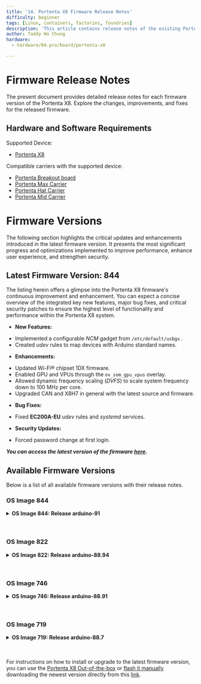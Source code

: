 ```yaml
---
title: '14. Portenta X8 Firmware Release Notes'
difficulty: beginner
tags: [Linux, containers, factories, foundries]
description: 'This article contains release notes of the existing Portenta X8 firmwares.'
author: Taddy Ho Chung
hardware:
  - hardware/04.pro/board/portenta-x8

---
```


# Firmware Release Notes

The present document provides detailed release notes for each firmware version of the Portenta X8. Explore the changes, improvements, and fixes for the released firmware.

## Hardware and Software Requirements

Supported Device:

- [Portenta X8](https://store.arduino.cc/portenta-x8)

Compatible carriers with the supported device:

- [Portenta Breakout board](https://store.arduino.cc/portenta-breakout)
- [Portenta Max Carrier](http://store.arduino.cc/portenta-max-carrier)
- [Portenta Hat Carrier](https://store.arduino.cc/products/portenta-hat-carrier)
- [Portenta Mid Carrier](https://store.arduino.cc/products/portenta-mid-carrier)

# Firmware Versions
The following section highlights the critical updates and enhancements introduced in the latest firmware version. It presents the most significant progress and optimizations implemented to improve performance, enhance user experience, and strengthen security.

## Latest Firmware Version: __844__

The listing herein offers a glimpse into the Portenta X8 firmware's continuous improvement and enhancement. You can expect a concise overview of the integrated key new features, major bug fixes, and critical security patches to ensure the highest level of functionality and performance within the Portenta X8 system.

* **New Features:**
- Implemented a configurable *NCM* gadget from `/etc/default/usbgx` .
- Created *udev* rules to map devices with Arduino standard names.

* **Enhancements:**
- Updated Wi-Fi® chipset 1DX firmware.
- Enabled GPU and VPUs through the `ov_som_gpu_vpus` overlay.
- Allowed dynamic frequency scaling (*DVFS*) to scale system frequency down to 100 MHz per core.
- Upgraded CAN and X8H7 in general with the latest source and firmware.

* **Bug Fixes:**
- Fixed **EC200A-EU** *udev* rules and *systemd* services.

* **Security Updates:**
- Forced password change at first login.

***__You can access the latest version of the firmware [here](https://downloads.arduino.cc/portentax8image/image-latest.tar.gz).__***

## Available Firmware Versions

Below is a list of all available firmware versions with their release notes.

### OS Image 844

<details>
  <summary><strong>OS Image 844: Release arduino-91</strong></summary>

#### New Features
  - Implemented a configurable *NCM* gadget from `/etc/default/usbgx` .
  - Created *udev* rules to map devices with Arduino standard names.

#### Enhancements
  - Updated Wi-Fi® chipset 1DX firmware.
  - Enabled GPU and VPUs through the `ov_som_gpu_vpus` overlay.
  - Allowed dynamic frequency scaling (*DVFS*) to scale system frequency down to 100 MHz per core.
  - Upgraded CAN and X8H7 in general with the latest source and firmware.

#### Bug Fixes
  - Fixed **EC200A-EU** *udev* rules and *systemd* services.

#### Security Updates
  - Forced password change at first login.

#### Additional Notes
  - *xterm* and *resize* are now performed by default in **`.bashrc`** for a better shell experience.
  - Based on [LmP v91](https://foundries.io/products/releases/91/). It is based on the Yocto manifest. For docker-compose apps, check out [here](https://github.com/arduino/portenta-containers/tree/release).

</details>
<br></br>

### OS Image 822

<details>
  <summary><strong>OS Image 822: Release arduino-88.94</strong></summary>

#### New Features
  - Added `libgpiod` to enhance functionality across both software images.
  - Introduced support for **EC200A-EU** in *ModemManager*, expanding compatibility.

#### Enhancements
  - Enhanced *ModemManager* scripts to manage USB modem power cycles more effectively using `gpiod`.
  - Implemented the `aklite-offline` run command post-update for streamlined offline operations.

#### Bug Fixes
  - Resolved an issue where the U-Boot environment in RAM was inadvertently modified even when `carrier_custom` was set to **1**.

#### Security Updates
  - Decided against integrating SE05x support in *lmp-base* to maintain security standards.

#### Additional Notes
  - Disabled the PCIe connector by default and removed the `sara-r4` overlay to simplify device tree configurations.
  - Downgraded CAN and (X8H7) in general to align with arduino-88.91 specifications (tag: 746-portenta-x8) due to regression issues stemming from new Linux driver/firmware updates.
  - Based on [LmP v88](https://foundries.io/products/releases/88/). It is based on the Yocto manifest. For docker-compose apps, check out [here](https://github.com/arduino/portenta-containers/tree/release).

</details>
<br></br>

### OS Image 746

<details>
  <summary><strong>OS Image 746: Release arduino-88.91</strong></summary>

#### New Features
  - Added the Portenta HAT Carrier support
  - Added experimental support for Ditto

#### Enhancements
  - Improved bridge implementation (X8H7)

#### Bug Fixes
  - _u-boot env_ accessible in devel images
  - Patches for CAN bus protocol

#### Security Updates
  - Security patches and updates to enhance protection.

#### Additional Notes
  - Based on [LmP v88](https://foundries.io/products/releases/88/). It is based on the Yocto manifest. For docker-compose apps, check out [here](https://github.com/arduino/portenta-containers/tree/release).

</details>
<br></br>


### OS Image 719
<details>
  <summary><strong>OS Image 719: Release arduino-88.7</strong></summary>

#### New Features
  - Added PWM fan support
  - Added Pika Spark support
  - Experimental support for RPi v3.0 (imx708) (V4L2, I2C)
  - Support Bayer bggr 10-bit in bsp, courtesy of NXP (Weiping Liu) (V4L2, GSTREAMER)

#### Enhancements
  - Improved RPi v1.3 (ov5647_mipi) and reaching 30fps (V4L2, I2C)
  - Improved RPi v2.1 (imx219) (V4L2, I2C)

#### Bug Fixes
  - Patches CAN bus TX issues

#### Additional Notes
  - Based on [LmP v88](https://foundries.io/products/releases/88/). This is based on the Yocto manifest. For docker-compose apps, check out [here](https://github.com/arduino/portenta-containers/tree/release).

</details>
<br></br>

For instructions on how to install or upgrade to the latest firmware version, you can use the [Portenta X8 Out-of-the-box](https://docs.arduino.cc/tutorials/portenta-x8/user-manual#out-of-the-box-experience) or [flash it manually](https://docs.arduino.cc/tutorials/portenta-x8/user-manual#update-using-uuu-tool) downloading the newest version directly from this [link](https://downloads.arduino.cc/portentax8image/image-latest.tar.gz).
